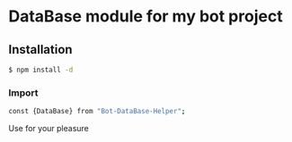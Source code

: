 # DataBase module for my bot project

## Installation

```sh
$ npm install -d
```

### Import
```sh
const {DataBase} from "Bot-DataBase-Helper";
```

Use for your pleasure